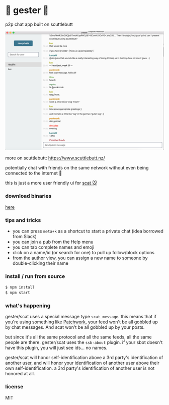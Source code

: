 # :hamster: gester :hamster:
p2p chat app built on scuttlebutt

![screenshot](images/gester_screenshot.png)

more on scuttlebutt: https://www.scuttlebutt.nz/

potentially chat with friends on the same network without even being connected to the internet :raised_hands:

this is just a more user friendly ui for [scat :mouse:](https://github.com/stripedpajamas/scat)

### download binaries
[here](https://github.com/stripedpajamas/gester/releases)

### tips and tricks
- you can press `meta+k` as a shortcut to start a private chat (idea borrowed from Slack)
- you can join a pub from the Help menu
- you can tab complete names and emoji
- click on a name/id (or search for one) to pull up follow/block options
- from the author view, you can assign a new name to someone by double-clicking their name

### install / run from source
```bash
$ npm install
$ npm start
```

### what's happening
gester/scat uses a special message type `scat_message`. this means that if you're using something like [Patchwork](https://github.com/ssbc/patchwork), your feed won't be all gobbled up by chat messages. And scat won't be all gobbled up by your posts. 

but since it's all the same protocol and all the same feeds, all the same people are there. gester/scat uses the `ssb-about` plugin. if your sbot doesn't have this plugin, you will just see ids... no names.

gester/scat will honor self-identification above a 3rd party's identification of another user, and will honor your identification of another user above their own self-identification. a 3rd party's identification of another user is not honored at all.

### license
MIT
